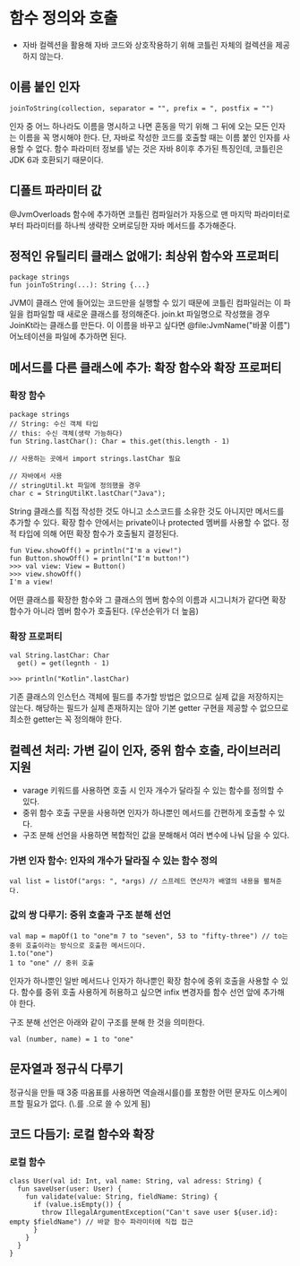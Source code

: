 # 함수 정의와 호출
* 자바 컬렉션을 활용해 자바 코드와 상호작용하기 위해 코틀린 자체의 컬렉션을 제공하지 않는다.

## 이름 붙인 인자
```
joinToString(collection, separator = "", prefix = ", postfix = "")
```
인자 중 어느 하나라도 이름을 명시하고 나면 혼동을 막기 위해 그 뒤에 오는 모든 인자는 이름을 꼭 명시해야 한다.
단, 자바로 작성한 코드를 호출할 때는 이름 붙인 인자를 사용할 수 없다.
함수 파라미터 정보를 넣는 것은 자바 8이후 추가된 특징인데, 코틀린은 JDK 6과 호환되기 때문이다.

## 디폴트 파라미터 값
@JvmOverloads
함수에 추가하면 코틀린 컴파일러가 자동으로 맨 마지막 파라미터로부터 파라미터를 하나씩 생략한 오버로딩한 자바 메서드를 추가해준다.

## 정적인 유틸리티 클래스 없애기: 최상위 함수와 프로퍼티
```
package strings
fun joinToString(...): String {...}
```
JVM이 클래스 안에 들어있는 코드만을 실행할 수 있기 때문에 코틀린 컴파일러는 이 파일을 컴파일할 때 새로운 클래스를 정의해준다.
join.kt 파일명으로 작성했을 경우 JoinKt라는 클래스를 만든다.
이 이름을 바꾸고 싶다면 @file:JvmName("바꿀 이름") 어노테이션을 파일에 추가하면 된다.

## 메서드를 다른 클래스에 추가: 확장 함수와 확장 프로퍼티
### 확장 함수
```
package strings
// String: 수신 객체 타입
// this: 수신 객체(생략 가능하다)
fun String.lastChar(): Char = this.get(this.length - 1)

// 사용하는 곳에서 import strings.lastChar 필요
```
```
// 자바에서 사용
// stringUtil.kt 파일에 정의했을 경우
char c = StringUtilKt.lastChar("Java");
```
String 클래스를 직접 작성한 것도 아니고 소스코드를 소유한 것도 아니지만 메서드를 추가할 수 있다.
확장 함수 안에서는 private이나 protected 멤버를 사용할 수 없다.
정적 타입에 의해 어떤 확장 함수가 호출될지 결정된다.
```
fun View.showOff() = println("I'm a view!")
fun Button.showOff() = println("I'm button!")
>>> val view: View = Button()
>>> view.showOff()
I'm a view!
```
어떤 클래스를 확장한 함수와 그 클래스의 멤버 함수의 이름과 시그니처가 같다면 확장 함수가 아니라 멤버 함수가 호출된다. (우선순위가 더 높음)
### 확장 프로퍼티
```
val String.lastChar: Char
  get() = get(legnth - 1)

>>> println("Kotlin".lastChar)
```
기존 클래스의 인스턴스 객체에 필드를 추가할 방법은 없으므로 실제 값을 저장하지는 않는다.
해당하는 필드가 실제 존재하지는 않아 기본 getter 구현을 제공할 수 없으므로 최소한 getter는 꼭 정의해야 한다.
## 컬렉션 처리: 가변 길이 인자, 중위 함수 호출, 라이브러리 지원
* varage 키워드를 사용하면 호출 시 인자 개수가 달라질 수 있는 함수를 정의할 수 있다.
* 중위 함수 호출 구문을 사용하면 인자가 하나뿐인 메서드를 간편하게 호출할 수 있다.
* 구조 분해 선언을 사용하면 복합적인 값을 분해해서 여러 변수에 나눠 담을 수 있다.
### 가변 인자 함수: 인자의 개수가 달라질 수 있는 함수 정의
```
val list = listOf("args: ", *args) // 스프레드 연산자가 배열의 내용을 펼쳐준다.
```
### 값의 쌍 다루기: 중위 호출과 구조 분해 선언
```
val map = mapOf(1 to "one"m 7 to "seven", 53 to "fifty-three") // to는 중위 호출이라는 방식으로 호출한 메서드이다.
1.to("one")
1 to "one" // 중위 호출
```
인자가 하나뿐인 일반 메서드나 인자가 하나뿐인 확장 함수에 중위 호출을 사용할 수 있다.
함수를 중위 호출 사용하게 허용하고 싶으면 infix 변경자를 함수 선언 앞에 추가해야 한다.

구조 분해 선언은 아래와 같이 구조를 분해 한 것을 의미한다.
```
val (number, name) = 1 to "one"
```
## 문자열과 정규식 다루기
정규식을 만들 때 3중 따옴표를 사용하면 역슬래시를(\)를 포함한 어떤 문자도 이스케이프할 필요가 없다.
(\\.를 \.으로 쓸 수 있게 됨)
## 코드 다듬기: 로컬 함수와 확장
### 로컬 함수
```
class User(val id: Int, val name: String, val adress: String) {
  fun saveUser(user: User) {
    fun validate(value: String, fieldName: String) {
      if (value.isEmpty()) {
        throw IllegalArgumentException("Can't save user ${user.id}: empty $fieldName") // 바깥 함수 파라미터에 직접 접근
      }
    }
  }
}
```
